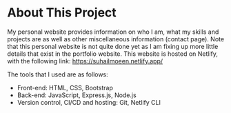 # About This Project

My personal website provides information on who I am, what my skills and projects are as well as other miscellaneous information (contact page).
Note that this personal website is not quite done yet as I am fixing up more little details that exist in the portfolio website. This website is hosted on Netlify, with the following link: https://suhailmoeen.netlify.app/

The tools that I used are as follows:

- Front-end: HTML, CSS, Bootstrap
- Back-end: JavaScript, Express.js, Node.js
- Version control, CI/CD and hosting: Git, Netlify CLI
